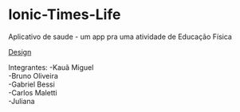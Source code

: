# Ionic-Times-Life
Aplicativo de saude - um app pra uma atividade de Educação Física

 <a href="https://www.figma.com/file/43v2DIE43tnZO9TA25WnPK/Times-Life%F0%9F%98%8E?node-id=198%3A3468&t=f1WelNrVbrhV11jj-1">Design</a>


Integrantes: 
-Kauã Miguel <br>
-Bruno Oliveira<br>
-Gabriel Bessi<br>
-Carlos Maletti<br>
-Juliana
